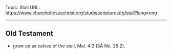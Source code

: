 Topic: Stall
URL: https://www.churchofjesuschrist.org/study/scriptures/tg/stall?lang=eng

---

## Old Testament

- grow up as calves of the stall, Mal. 4:2 (3Â Ne. 25:2).

